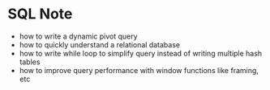 # SQL Note 

- how to write a dynamic pivot query 
- how to quickly understand a relational database 
- how to write while loop to simplify query instead of writing multiple hash tables 
- how to improve query performance with window functions like framing, etc
